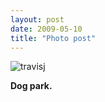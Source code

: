 ```yaml
---
layout: post
date: 2009-05-10
title: "Photo post"
---
```

![travisj](/images/590e7fe130dc2c49e47e41bf9e0ef16f7e17f4a981fbf60b51bbf37b7900ed01.jpg)

<b>Dog park.</b>